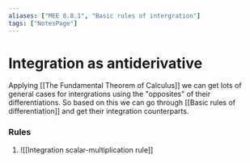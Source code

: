 ```yaml
---
aliases: ["MEE 8.8.1", "Basic rules of intergration"]
tags: ["NotesPage"]
---
```


# Integration as antiderivative
Applying [[The Fundamental Theorem of Calculus]] we can get lots of general cases for intergrations using the "opposites" of their differentiations. So based on this we can go through [[Basic rules of differentiation]] and get their integration counterparts.

### Rules

1) ![[Integration scalar-multiplication rule]]

